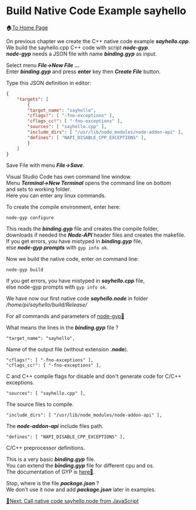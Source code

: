 # Build Native Code Example sayhello
🏠[To Home Page](README.md)

On previous chapter we create the C++ native code example ***sayhello.cpp***.<br>
We build the sayhello.cpp C++ code with script ***node-gyp***.<br>
***node-gyp*** needs a JSON file with name ***binding.gyp*** as input.<br>

Select menu ***File->New File ...***<br>
Enter ***binding.gyp*** and press **enter** key then ***Create File*** button.<br>

Type this JSON definition in editor:

```JSON
{
    "targets": [
        {
        "target_name": "sayhello",
        "cflags!": [ "-fno-exceptions" ],
        "cflags_cc!": [ "-fno-exceptions" ],
        "sources": [ "sayhello.cpp" ],
        "include_dirs": [ "/usr/lib/node_modules/node-addon-api" ],
        "defines": [ "NAPI_DISABLE_CPP_EXCEPTIONS" ],
        }
    ]
}
```
Save File with menu ***File->Save***.

Visual Studio Code has own command line window.<br>
Menu ***Terminal->New Terminal*** opens the command line on bottom<br>
and sets to working folder.<br>
Here you can enter any linux commands.<br>

To create the compile environment, enter here:<br>
```
node-gyp configure
```
This reads the ***binding.gyp*** file and creates the compile folder,<br>
downloads if needed the ***Node-API*** header files and creates the makefile.<br>
If you get errors, you have mistyped in ***binding.gyp*** file,<br>
else ***node-gyp prompts*** with ```gyp info ok```.<br>

Now we build the native code, enter on command line:
```
node-gyp build
```
If you get errors, you have mistyped in ***sayhello.cpp*** file,<br>
else node-gyp prompts with ```gyp info ok```.<br>

We have now our first native code ***sayhello.node*** in folder<br>
*/home/pi/sayhello/build/Release/*

For all commands and parameters of [node-gyp📌](https://github.com/nodejs/node-gyp)

What means the lines in the ***binding.gyp*** file ?

```
"target_name": "sayhello",
```
Name of the output file (without extension **.node**).
```
"cflags!": [ "-fno-exceptions" ],
"cflags_cc!": [ "-fno-exceptions" ],
```
C and C++ compile flags for disable and don't generate code for C/C++ exceptions.<br>
```
"sources": [ "sayhello.cpp" ],
```
The source files to compile.<br>
```
"include_dirs": [ "/usr/lib/node_modules/node-addon-api" ],
```
The ***node-addon-api*** include files path.  
```
"defines": [ "NAPI_DISABLE_CPP_EXCEPTIONS" ],
```
C/C++ preprocessor definitions.<br>

This is a very basic ***binding.gyp*** file.<br>
You can extend the ***binding.gyp*** file for different cpu and os.<br>
The documentation of GYP is [here📌](https://gyp.gsrc.io/docs/UserDocumentation.md).<br>

Stop, where is the file ***package.json*** ?<br>
We don't use it now and add ***package.json*** later in examples.<br>

[🧾Next: Call native code sayhello.node from JavaScript ](call.md)
